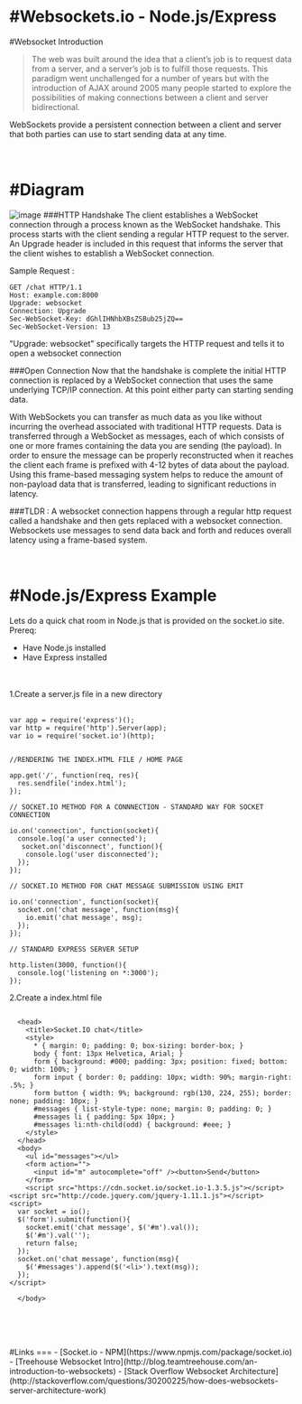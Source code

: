 #Websockets.io - Node.js/Express
===
#Websocket Introduction
>The web was built around the idea that a client’s job is to request data from a server, and a server’s job is to fulfill those requests. This paradigm went unchallenged for a number of years but with the introduction of AJAX around 2005 many people started to explore the possibilities of making connections between a client and server bidirectional.


WebSockets provide a persistent connection between a client and server that both parties can use to start sending data at any time.
<br>
<br>
<br>

#Diagram
===

![image](https://www.pubnub.com/static/images/get-started/websockets_guides.png)
###HTTP Handshake
The client establishes a WebSocket connection through a process known as the WebSocket handshake. This process starts with the client sending a regular HTTP request to the server. An Upgrade header is included in this request that informs the server that the client wishes to establish a WebSocket connection.

Sample Request : 

````
GET /chat HTTP/1.1
Host: example.com:8000
Upgrade: websocket
Connection: Upgrade
Sec-WebSocket-Key: dGhlIHNhbXBsZSBub25jZQ==
Sec-WebSocket-Version: 13
````

"Upgrade: websocket" specifically targets the HTTP request and tells it to open a websocket connection


###Open Connection 
Now that the handshake is complete the initial HTTP connection is replaced by a WebSocket connection that uses the same underlying TCP/IP connection. At this point either party can starting sending data.

With WebSockets you can transfer as much data as you like without incurring the overhead associated with traditional HTTP requests. Data is transferred through a WebSocket as messages, each of which consists of one or more frames containing the data you are sending (the payload). In order to ensure the message can be properly reconstructed when it reaches the client each frame is prefixed with 4-12 bytes of data about the payload. Using this frame-based messaging system helps to reduce the amount of non-payload data that is transferred, leading to significant reductions in latency.

###TLDR :
A websocket connection happens through a regular http request called a handshake and then gets replaced with a websocket connection. Websockets use messages to send data back and forth and reduces overall latency using a frame-based system.
<br>
<br>
<br>

#Node.js/Express Example
===
Lets do a quick chat room in Node.js that is provided on the socket.io site.
Prereq:

* Have Node.js installed
* Have Express installed
<br>
<br>
1.Create a server.js file in a new directory
<br>
<br>

````
var app = require('express')();
var http = require('http').Server(app);
var io = require('socket.io')(http);


//RENDERING THE INDEX.HTML FILE / HOME PAGE

app.get('/', function(req, res){
  res.sendfile('index.html');
});

// SOCKET.IO METHOD FOR A CONNNECTION - STANDARD WAY FOR SOCKET CONNECTION

io.on('connection', function(socket){
  console.log('a user connected');
   socket.on('disconnect', function(){
    console.log('user disconnected');
  });
});

// SOCKET.IO METHOD FOR CHAT MESSAGE SUBMISSION USING EMIT

io.on('connection', function(socket){
  socket.on('chat message', function(msg){
    io.emit('chat message', msg);
  });
});

// STANDARD EXPRESS SERVER SETUP

http.listen(3000, function(){
  console.log('listening on *:3000');
});

````
2.Create a index.html file

````

  <head>
    <title>Socket.IO chat</title>
    <style>
      * { margin: 0; padding: 0; box-sizing: border-box; }
      body { font: 13px Helvetica, Arial; }
      form { background: #000; padding: 3px; position: fixed; bottom: 0; width: 100%; }
      form input { border: 0; padding: 10px; width: 90%; margin-right: .5%; }
      form button { width: 9%; background: rgb(130, 224, 255); border: none; padding: 10px; }
      #messages { list-style-type: none; margin: 0; padding: 0; }
      #messages li { padding: 5px 10px; }
      #messages li:nth-child(odd) { background: #eee; }
    </style>
  </head>
  <body>
    <ul id="messages"></ul>
    <form action="">
      <input id="m" autocomplete="off" /><button>Send</button>
    </form>
    <script src="https://cdn.socket.io/socket.io-1.3.5.js"></script>
<script src="http://code.jquery.com/jquery-1.11.1.js"></script>
<script>
  var socket = io();
  $('form').submit(function(){
    socket.emit('chat message', $('#m').val());
    $('#m').val('');
    return false;
  });
  socket.on('chat message', function(msg){
    $('#messages').append($('<li>').text(msg));
  });
</script>

  </body>
  
````




<br>
<br>
<br>
#Links
===
- [Socket.io - NPM](https://www.npmjs.com/package/socket.io)
- [Treehouse Websocket Intro](http://blog.teamtreehouse.com/an-introduction-to-websockets)
- [Stack Overflow Websocket Architecture](http://stackoverflow.com/questions/30200225/how-does-websockets-server-architecture-work)
